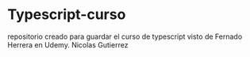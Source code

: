 # Typescript-curso

repositorio creado para guardar el curso de typescript visto de Fernado Herrera en Udemy.
Nicolas Gutierrez
